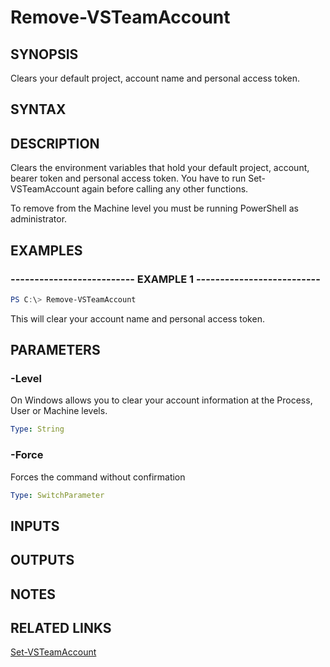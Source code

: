 


# Remove-VSTeamAccount

## SYNOPSIS

Clears your default project, account name and personal access token.

## SYNTAX

## DESCRIPTION

Clears the environment variables that hold your default project, account, bearer token and personal access token. You have to run Set-VSTeamAccount again before calling any other functions.

To remove from the Machine level you must be running PowerShell as administrator.

## EXAMPLES

### -------------------------- EXAMPLE 1 --------------------------

```PowerShell
PS C:\> Remove-VSTeamAccount
```

This will clear your account name and personal access token.

## PARAMETERS

### -Level

On Windows allows you to clear your account information at the Process, User or Machine levels.

```yaml
Type: String
```

### -Force

Forces the command without confirmation

```yaml
Type: SwitchParameter
```

## INPUTS

## OUTPUTS

## NOTES

## RELATED LINKS

[Set-VSTeamAccount](Set-VSTeamAccount.md)

